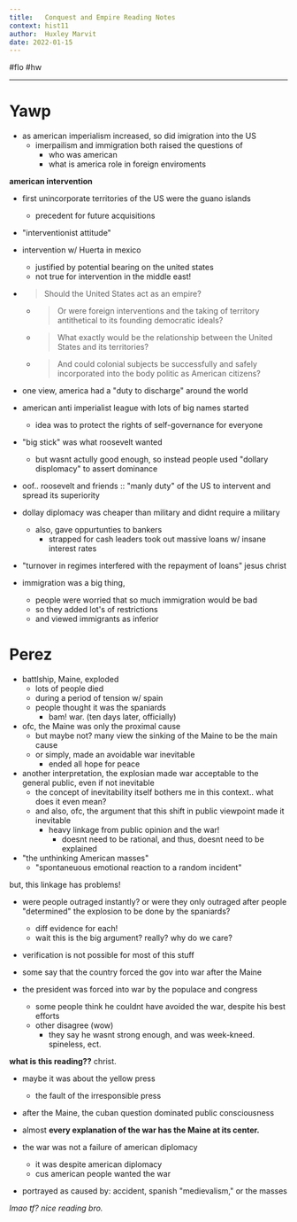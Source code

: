 ```yaml
---
title:   Conquest and Empire Reading Notes
context: hist11
author:  Huxley Marvit
date: 2022-01-15
---
```


#flo #hw 

***


# Yawp

- as american imperialism increased, so did imigration into the US
	- imerpailism and immigration both raised the questions of 
		- who was american 
		- what is america role in foreign enviroments
		
**american intervention**

- first unincorporate territories of the US were the guano islands
	- precedent for future acquisitions
	
- "interventionist attitude"

- intervention w/ Huerta in mexico
	- justified by potential bearing on the united states
	- not true for intervention in the middle east!
	
- > Should the United States act as an empire? 
	- > Or were foreign interventions and the taking of territory antithetical to its founding democratic ideals? 
	- > What exactly would be the relationship between the United States and its territories? 
	- > And could colonial subjects be successfully and safely incorporated into the body politic as American citizens?
- one view, america had a "duty to discharge" around the world
- american anti imperialist league with lots of big names started
	- idea was to protect the rights of self-governance for everyone
	
- "big stick" was what roosevelt wanted
	- but wasnt actully good enough, so instead people used "dollary displomacy" to assert dominance
	
- oof.. roosevelt and friends :: "manly duty" of the US to intervent and spread its superiority 
- dollay diplomacy was cheaper than military and didnt require a military
	- also, gave oppurtunties to bankers
		- strapped for cash leaders took out massive loans w/ insane interest rates

- "turnover in regimes interfered with the repayment of loans" jesus christ
- immigration was a big thing,
	- people were worried that so much immigration would be bad 
	- so they added lot's of restrictions
	- and viewed immigrants as inferior



# Perez 

- battlship, Maine, exploded
	- lots of people died
	- during a period of tension w/ spain
	- people thought it was the spaniards
		- bam! war. (ten days later, officially)
- ofc, the Maine was only the proximal cause
	- but maybe not? many view the sinking of the Maine to be the main cause 
	- or simply, made an avoidable war inevitable
		- ended all hope for peace
- another interpretation, the explosian made war acceptable to the general public, even if not inevitable
	- the concept of inevitability itself bothers me in this context.. what does it even mean?
	- and also, ofc, the argument that this shift in public viewpoint made it inevitable
		- heavy linkage from public opinion and the war!
			- doesnt need to be rational, and thus, doesnt need to be explained
- "the unthinking American masses"
	- "spontaneuous emotional reaction to a random incident"

but, this linkage has problems!

- were people outraged instantly? or were they only outraged after people "determined" the explosion to be done by the spaniards?
	- diff evidence for each!
	- wait this is the big argument? really? why do we care?
	
- verification is not possible for most of this stuff
- some say that the country forced the gov into war after the Maine
- the president was forced into war by the populace and congress
	- some people think he couldnt have avoided the war, despite his best efforts
	- other disagree (wow)
		- they say he wasnt strong enough, and was week-kneed. spineless, ect.
		
**what is this reading??** christ.

- maybe it was about the yellow press
	- the fault of the irresponsible press
	
- after the Maine, the cuban question dominated public consciousness	

- almost **every explanation of the war has the Maine at its center.**

- the war was not a failure of american diplomacy
	- it was despite american diplomacy
	- cus american people wanted the war

- portrayed as caused by: accident, spanish "medievalism," or the masses

*lmao tf? nice reading bro.*

































